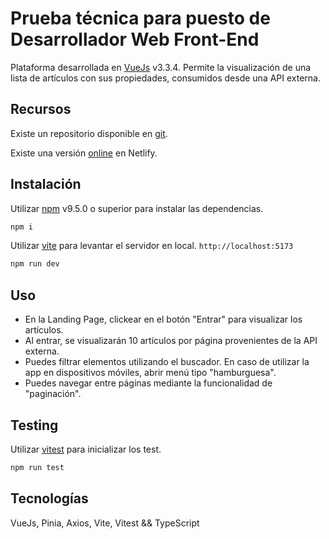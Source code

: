 # Prueba técnica para puesto de Desarrollador Web Front-End

Plataforma desarrollada en [VueJs](https://vuejs.org/) v3.3.4. Permite la visualización de una lista de artículos con sus propiedades, consumidos desde una API externa.

## Recursos

Existe un repositorio disponible en [git](https://github.com/GwerhDev/VueApp-Client/).

Existe una versión [online](https://gwerhdev-vue-app.netlify.app/) en Netlify.

## Instalación

Utilizar [npm](https://www.npmjs.com/) v9.5.0 o superior para instalar las dependencias.

```bash
npm i
```
Utilizar [vite](https://vitejs.dev/) para levantar el servidor en local. `http://localhost:5173`
```bash
npm run dev
```

## Uso
- En la Landing Page, clickear en el botón "Entrar" para visualizar los artículos.
- Al entrar, se visualizarán 10 artículos por página provenientes de la API externa.
- Puedes filtrar elementos utilizando el buscador. En caso de utilizar la app en dispositivos móviles, abrir menú tipo "hamburguesa".
- Puedes navegar entre páginas mediante la funcionalidad de "paginación".

## Testing

Utilizar [vitest](https://vitest.dev/) para inicializar los test.
```bash
npm run test
```

## Tecnologías

VueJs, Pinia, Axios, Vite, Vitest && TypeScript